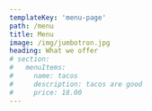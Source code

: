 ```yaml
---
templateKey: 'menu-page'
path: /menu
title: Menu
image: /img/jumbotron.jpg
heading: What we offer
# section:
#   menuItems:
#     name: tacos
#     description: tacos are good
#     price: 18.00
---
```

